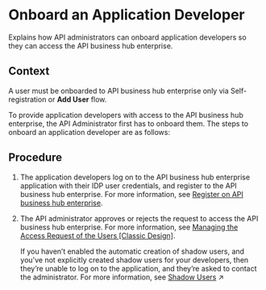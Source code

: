 <!-- loio786d107e1dbf414ca15ae9ddb2cb49e6 -->

# Onboard an Application Developer

Explains how API administrators can onboard application developers so they can access the API business hub enterprise.



## Context

A user must be onboarded to API business hub enterprise only via Self-registration or **Add User** flow.

To provide application developers with access to the API business hub enterprise, the API Administrator first has to onboard them. The steps to onboard an application developer are as follows:



## Procedure

1.  The application developers log on to the API business hub enterprise application with their IDP user credentials, and register to the API business hub enterprise. For more information, see [Register on API business hub enterprise](register-on-api-business-hub-enterprise-c85fafe.md).

2.  The API administrator approves or rejects the request to access the API business hub enterprise. For more information, see [Managing the Access Request of the Users \[Classic Design\]](managing-the-access-request-of-the-users-classic-design-5b3e2f6.md).

    If you haven’t enabled the automatic creation of shadow users, and you've not explicitly created shadow users for your developers, then they’re unable to log on to the application, and they’re asked to contact the administrator. For more information, see [Shadow Users](https://help.sap.com/viewer/4425026877144cc2b15505ed30215167/IAT/en-US/a0f5fe580ed846ca95f8601678509add.html "Whenever a user authenticates at an application in your subaccount using any identity provider, it’s essential that user-related data provided by the identity provider is stored in the form of shadow users.") :arrow_upper_right:


